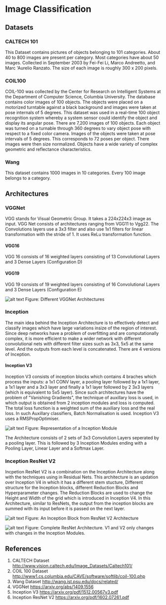 # Image Classification

## Datasets
### CALTECH 101
This Dataset contains pictures of objects belonging to 101 categories. About 40 to 800 images are present per category. Most categories have about 50 images. Collected in September 2003 by Fei-Fei Li, Marco Andreetto, and Marc 'Aurelio Ranzato.  The size of each image is roughly 300 x 200 pixels.

### COIL100
COIL-100 was collected by the Center for Research on Intelligent Systems at the Department of Computer Science, Columbia University. The database contains color images of 100 objects. The objects were placed on a motorized turntable against a black background and images were taken at pose internals of 5 degrees. This dataset was used in a real-time 100 object recognition system whereby a system sensor could identify the object and display its angular pose. There are 7,200 images of 100 objects. Each object was turned on a turnable through 360 degrees to vary object pose with respect to a fixed color camera. Images of the objects were taken at pose intervals of 5 degrees. This corresponds to 72 poses per object. There images were then size normalized. Objects have a wide variety of complex geometric and reflectance characteristics.

### Wang
This dataset contains 1000 images in 10 categories. Every 100 image belongs to a category.

## Architectures
### VGGNet
VGG stands for Visual Geometric Group. It takes a 224x224x3 image as input. VGG Net consists of architectures ranging from VGG11 to Vgg22. The Convolutions layers use a 3x3 filter and also use 1x1 filters for linear transformation with the stride of 1. It uses ReLu transformation function.

#### VGG16
VGG 16 consists of 16 weighted layers consisting of 13 Convolutional Layers and 3 Dense Layers (Configuration D)

#### VGG19
VGG 19 consists of 19 weighted layers consisting of 16 Convolutional Layers and 3 Dense Layers (Configuration E)

![alt text](https://github.com/niranjana98/Image-Classification/blob/main/VGGNet.png)
Figure: Different VGGNet Architectures

### Inception
The main idea behind the Inception Architecture is to effectively detect and classify images which have large variations insize of the region of interest. Since deep networks have a problem of overfitting and are computationally complex, it is more efficient to make a wider network with different convolutional nets with different filter sizes such as 3x3, 5x5 at the same level. And the outputs from each level is concatenated. There are 4 versions of Inception. 

#### Inception V3
Inception V3 consists of inception blocks which contains 4 braches which process the inputs: a 1x1 CONV layer, a pooling layer followed by a 1x1 layer, a 1x1 layer and a 3x3 layer and finally a 1x1 layer followed by 2 3x3 layers (which is equivalent to 5x5 layer). Since such architectures have the problem of "Vanishing Gradients", the technique of auxillary loss is used, in which output is obtained from 2 inception modules and loss is computed. The total loss function is a weighted sum of the auxiliary loss and the real loss. In such Auxillary classifiers, Batch Normalisation is used. Inception V3 uses a RMSPropOptimiser.

![alt text](https://github.com/niranjana98/Image-Classification/blob/main/Inception%20Module.png)
Figure: Representation of a Inception Module

The Architecture consists of 2 sets of 3x3 Convolution Layers seperated by a pooling layer. This is followed by 3 Inception Modules ending with a Pooling Layer, Linear Layer and a Softmax Layer.

### Inception ResNet V2
Incpetion ResNet V2 is a combination on the Inception Architecture along with the techniques using in Residual Nets. This architecture is an updation over Inception V4 in which it has a different stem stucture, Different structure for the Inception blocks, different Reduction Blocks and Hyperparameter changes. The Reduction Blocks are used to change the Height and Width of the grid which is introduced in Inception V4. In this Architecture, similar to ResNets, the output from the inception blocks are summed with its input before it is passed on the next layer. 

![alt text](https://github.com/niranjana98/Image-Classification/blob/main/Inception%20Block%20-%20ResNet.png)
Figure: An Inception Block from ResNet V2 Architecture

![alt text](https://github.com/niranjana98/Image-Classification/blob/main/ResNet%20Architecture.png)
Figure: Complete ResNet Architecture. V1 and V2 only changes with changes in the Inception Modules. 
## References
1. CALTECH Dataset http://www.vision.caltech.edu/Image_Datasets/Caltech101/
2. COIL 100 Dataset http://www1.cs.columbia.edu/CAVE/software/softlib/coil-100.php
3. Wang Dataset http://wang.ist.psu.edu/docs/related/
4. VGGNet https://arxiv.org/abs/1409.1556
5. Inception V3 https://arxiv.org/pdf/1512.00567v3.pdf
6. Inception ResNet V2 https://arxiv.org/pdf/1602.07261.pdf

